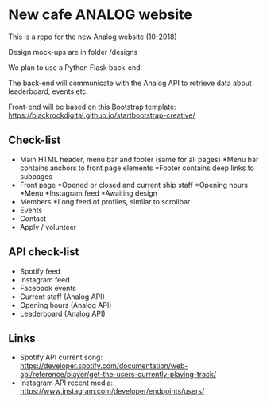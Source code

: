 # New cafe ANALOG website

This is a repo for the new Analog website (10-2018)

Design mock-ups are in folder /designs

We plan to use a Python Flask back-end.

The back-end will communicate with the Analog API to retrieve data about leaderboard, events etc.

Front-end will be based on this Bootstrap template: https://blackrockdigital.github.io/startbootstrap-creative/

## Check-list

* Main HTML header, menu bar and footer (same for all pages)
    *Menu bar contains anchors to front page elements
	*Footer contains deep links to subpages
* Front page
    *Opened or closed and current ship staff
	*Opening hours
	*Menu
	*Instagram feed
	*Awaiting design
* Members
    *Long feed of profiles, similar to scrollbar
* Events
* Contact
* Apply / volunteer


## API check-list
* Spotify feed
* Instagram feed
* Facebook events
* Current staff (Analog API)
* Opening hours (Analog API)
* Leaderboard (Analog API)


## Links
* Spotify API current song: https://developer.spotify.com/documentation/web-api/reference/player/get-the-users-currently-playing-track/
* Instagram API recent media: https://www.instagram.com/developer/endpoints/users/




 
